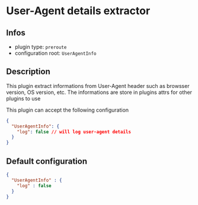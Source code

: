 
# User-Agent details extractor

## Infos

* plugin type: `preroute`
* configuration root: `UserAgentInfo`

## Description

This plugin extract informations from User-Agent header such as browsser version, OS version, etc.
The informations are store in plugins attrs for other plugins to use

This plugin can accept the following configuration

```json
{
  "UserAgentInfo": {
    "log": false // will log user-agent details
  }
}
```



## Default configuration

```json
{
  "UserAgentInfo" : {
    "log" : false
  }
}
```





